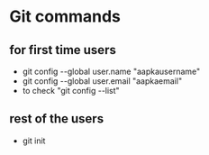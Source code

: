 # Git commands

## for first time users

-   git config --global user.name "aapkausername"
-   git config --global user.email "aapkaemail"
-   to check "git config --list"

## rest of the users

-   git init
